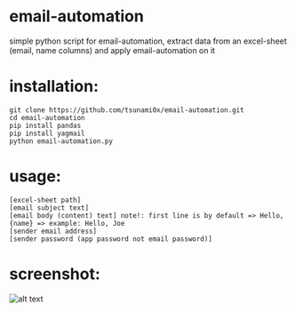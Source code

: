 # email-automation
simple python script for email-automation, extract data from an excel-sheet (email, name columns) and apply email-automation on it
# installation:
```
git clone https://github.com/tsunami0x/email-automation.git
cd email-automation
pip install pandas
pip install yagmail
python email-automation.py
```
# usage:
```
[excel-sheet path]
[email subject text]
[email body (content) text] note!: first line is by default => Hello, {name} => example: Hello, Joe
[sender email address]
[sender password (app password not email password)]
```
# screenshot:
![alt text](https://k.top4top.io/p_3152fjx1v1.png)
